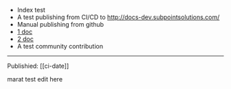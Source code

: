 * Index test 
* A test publishing from CI/CD to http://docs-dev.subpointsolutions.com/ 
* Manual publishing from github
* [1 doc](/1)
* [2 doc](/2)
* A test community contribution 

<hr/>
Publishied: [[ci-date]]

marat test edit here
